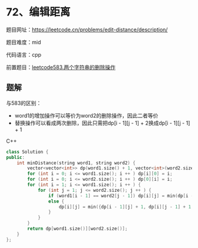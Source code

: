 # 72、编辑距离
题目网址：https://leetcode.cn/problems/edit-distance/description/

题目难度：mid

代码语言：cpp

前置题目：[leetcode583.两个字符串的删除操作](leetcode583、两个字符串的删除操作)
## 题解
与583的区别：
* word1的增加操作可以等价为word2的删除操作，因此二者等价
* 替换操作可以看成两次删除，因此只需把dp[i - 1][j - 1] + 2换成dp[i - 1][j - 1] + 1

C++
```cpp
class Solution {
public:
    int minDistance(string word1, string word2) {
        vector<vector<int>> dp(word1.size() + 1, vector<int>(word2.size() + 1, 0x3f3f3f3f));
        for (int i = 0; i <= word1.size(); i ++ ) dp[i][0] = i;
        for (int i = 0; i <= word2.size(); i ++ ) dp[0][i] = i;
        for (int i = 1; i <= word1.size(); i ++ ) {
            for (int j = 1; j <= word2.size(); j ++ ) {
                if (word1[i - 1] == word2[j - 1]) dp[i][j] = min(dp[i - 1][j - 1], dp[i][j]);
                else {
                    dp[i][j] = min({dp[i - 1][j] + 1, dp[i][j - 1] + 1, dp[i - 1][j - 1] + 1});
                }
            }
        }
        return dp[word1.size()][word2.size()];
    }
};
```
